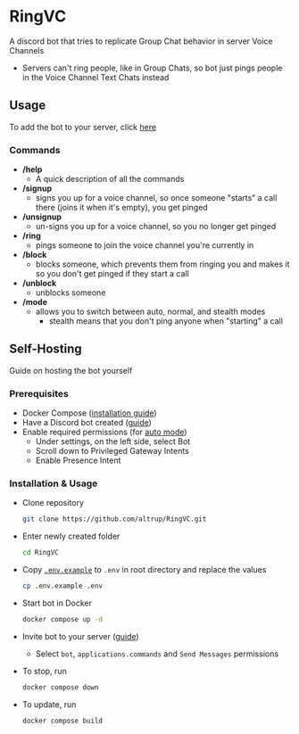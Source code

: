# RingVC
A discord bot that tries to replicate Group Chat behavior in server Voice Channels
- Servers can't ring people, like in Group Chats, so bot just pings people in the Voice Channel Text Chats instead

## Usage
To add the bot to your server, click [here](https://discord.com/oauth2/authorize?client_id=885686322973536267)
### Commands
- **/help**
	- A quick description of all the commands
- **/signup**
	- signs you up for a voice channel, so once someone "starts" a call there (joins it when it's empty), you get pinged
- **/unsignup**
	- un-signs you up for a voice channel, so you no longer get pinged
- **/ring**
	- pings someone to join the voice channel you're currently in
- **/block**
	- blocks someone, which prevents them from ringing you and makes it so you don't get pinged if they start a call
- **/unblock**
	- unblocks someone
<a name="mode"></a>
- **/mode**
	- allows you to switch between auto, normal, and stealth modes
 		- stealth means that you don't ping anyone when "starting" a call

## Self-Hosting
Guide on hosting the bot yourself

### Prerequisites
- Docker Compose ([installation guide](https://docs.docker.com/compose/install/))
- Have a Discord bot created ([guide](https://discordjs.guide/preparations/setting-up-a-bot-application.html#creating-your-bot))
- Enable required permissions (for [auto mode](#mode))
	- Under settings, on the left side, select Bot
	- Scroll down to Privileged Gateway Intents
	- Enable Presence Intent

### Installation & Usage
- Clone repository
  
  ```bash
  git clone https://github.com/altrup/RingVC.git
  ```
- Enter newly created folder
  
  ```bash
  cd RingVC
  ```
- Copy [`.env.example`](.env.example) to `.env` in root directory and replace the values
  ```bash
  cp .env.example .env
  ```
- Start bot in Docker

  ```bash
  docker compose up -d
  ```
- Invite bot to your server ([guide](https://discordjs.guide/preparations/adding-your-bot-to-servers.html#creating-and-using-your-invite-link))
  - Select `bot`, `applications.commands` and `Send Messages` permissions
- To stop, run

  ```bash
  docker compose down
  ```
- To update, run

  ```bash
  docker compose build
  ```